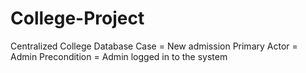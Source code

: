 # College-Project
Centralized College Database
Case = New admission
Primary Actor = Admin
Precondition = Admin logged in to the system
